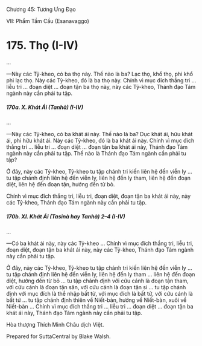  

Chương 45: Tương Ưng Ðạo

VII: Phẩm Tầm Cầu (Esanavaggo)

# 175\. Thọ (I-IV)

…

—Này các Tỷ-kheo, có ba thọ này. Thế nào là ba? Lạc thọ, khổ thọ, phi khổ phi lạc thọ. Này các Tỷ-kheo, đó là ba thọ này. Chính vì mục đích thắng tri … liễu tri … đoạn diệt … đoạn tận ba thọ này, này các Tỷ-kheo, Thánh đạo Tám ngành này cần phải tu tập.

##### 170a. X. Khát Ái (Tanhà) (I-IV)

…

—Này các Tỷ-kheo, có ba khát ái này. Thế nào là ba? Dục khát ái, hữu khát ái, phi hữu khát ái. Này các Tỷ-kheo, đó là ba khát ái này. Chính vì mục đích thắng tri … liễu tri … đoạn diệt … đoạn tận ba khát ái này, Thánh đạo Tám ngành này cần phải tu tập. Thế nào là Thánh đạo Tám ngành cần phải tu tập?

Ở đây, này các Tỷ-kheo, Tỷ-kheo tu tập chánh tri kiến liên hệ đến viễn ly … tu tập chánh định liên hệ đến viễn ly, liên hệ đến ly tham, liên hệ đến đoạn diệt, liên hệ đến đoạn tận, hướng đến từ bỏ.

Chính vì mục đích thắng tri, liễu tri, đoạn diệt, đoạn tận ba khát ái này, này các Tỷ-kheo, Thánh đạo Tám ngành này cần phải tu tập.

##### 170b. XI. Khát Ái (Tasinà **hay** **Tanhà) 2–4 (I-IV)**

…

—Có ba khát ái này, này các Tỷ-kheo … Chính vì mục đích thắng tri, liễu tri, đoạn diệt, đoạn tận ba khát ái này, này các Tỷ-kheo, Thánh đạo Tám ngành này cần phải tu tập.

Ở đây, này các Tỷ-kheo, Tỷ-kheo tu tập chánh tri kiến liên hệ đến viễn ly … tu tập chánh định liên hệ đến viễn ly, liên hệ đến ly tham … liên hệ đến đoạn diệt, hướng đến từ bỏ … tu tập chánh định với cứu cánh là đoạn tận tham, với cứu cánh là đoạn tận sân, với cứu cánh là đoạn tận si … tu tập chánh định với mục đích là thể nhập bất tử, với mục đích là bất tử, với cứu cánh là bất tử … tu tập chánh định thiên về Niết-bàn, hướng về Niết-bàn, xuôi về Niết-bàn … Chính vì mục đích thắng tri … liễu tri … đoạn diệt … đoạn tận ba khát ái này, Thánh đạo Tám ngành này cần phải tu tập.

Hòa thượng Thích Minh Châu dịch Việt.

Prepared for SuttaCentral by Blake Walsh.